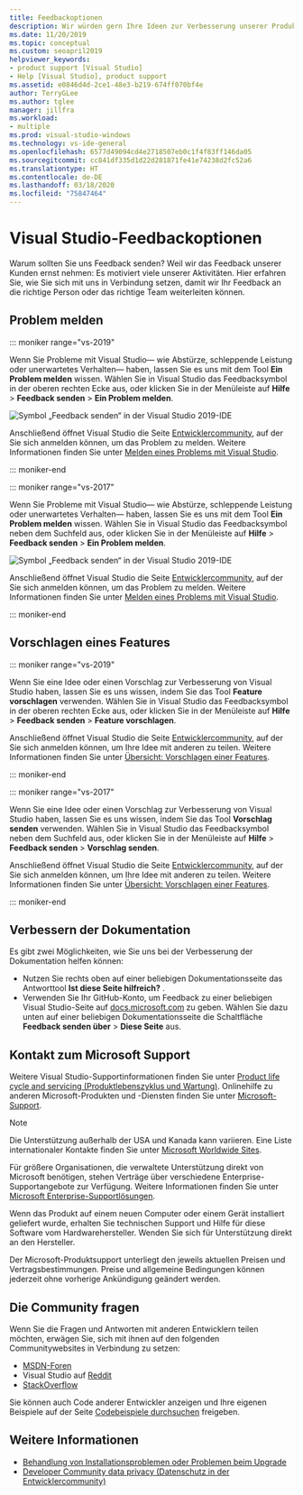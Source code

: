 ```yaml
---
title: Feedbackoptionen
description: Wir würden gern Ihre Ideen zur Verbesserung unserer Produkte und unserer Dokumentation kennenlernen. Hier erfahren Sie, wie Sie uns Feedback senden können.
ms.date: 11/20/2019
ms.topic: conceptual
ms.custom: seoapril2019
helpviewer_keywords:
- product support [Visual Studio]
- Help [Visual Studio], product support
ms.assetid: e0846d4d-2ce1-48e3-b219-674ff070bf4e
author: TerryGLee
ms.author: tglee
manager: jillfra
ms.workload:
- multiple
ms.prod: visual-studio-windows
ms.technology: vs-ide-general
ms.openlocfilehash: 6577d49094cd4e2718507eb0c1f4f83ff146da05
ms.sourcegitcommit: cc841df335d1d22d281871fe41e74238d2fc52a6
ms.translationtype: HT
ms.contentlocale: de-DE
ms.lasthandoff: 03/18/2020
ms.locfileid: "75847464"
---
```

# <a name="visual-studio-feedback-options"></a>Visual Studio-Feedbackoptionen

Warum sollten Sie uns Feedback senden? Weil wir das Feedback unserer Kunden ernst nehmen: Es motiviert viele unserer Aktivitäten. Hier erfahren Sie, wie Sie sich mit uns in Verbindung setzen, damit wir Ihr Feedback an die richtige Person oder das richtige Team weiterleiten können.

## <a name="report-a-problem"></a>Problem melden

::: moniker range="vs-2019"

Wenn Sie Probleme mit Visual Studio&mdash; wie Abstürze, schleppende Leistung oder unerwartetes Verhalten&mdash; haben, lassen Sie es uns mit dem Tool **Ein Problem melden** wissen. Wählen Sie in Visual Studio das Feedbacksymbol in der oberen rechten Ecke aus, oder klicken Sie in der Menüleiste auf **Hilfe** > **Feedback senden** > **Ein Problem melden**.

![Symbol „Feedback senden“ in der Visual Studio 2019-IDE](./media/vs-2019/send-feedback-icon.png)

Anschließend öffnet Visual Studio die Seite [Entwicklercommunity](https://developercommunity.visualstudio.com), auf der Sie sich anmelden können, um das Problem zu melden. Weitere Informationen finden Sie unter [Melden eines Problems mit Visual Studio](how-to-report-a-problem-with-visual-studio.md).

::: moniker-end

::: moniker range="vs-2017"

Wenn Sie Probleme mit Visual Studio&mdash; wie Abstürze, schleppende Leistung oder unerwartetes Verhalten&mdash; haben, lassen Sie es uns mit dem Tool **Ein Problem melden** wissen. Wählen Sie in Visual Studio das Feedbacksymbol neben dem Suchfeld aus, oder klicken Sie in der Menüleiste auf **Hilfe** > **Feedback senden** > **Ein Problem melden**.

![Symbol „Feedback senden“ in der Visual Studio 2019-IDE](./media/send-feedback-icon.png)

Anschließend öffnet Visual Studio die Seite [Entwicklercommunity](https://developercommunity.visualstudio.com), auf der Sie sich anmelden können, um das Problem zu melden. Weitere Informationen finden Sie unter [Melden eines Problems mit Visual Studio](how-to-report-a-problem-with-visual-studio.md).

::: moniker-end

## <a name="suggest-a-feature"></a>Vorschlagen eines Features

::: moniker range="vs-2019"

Wenn Sie eine Idee oder einen Vorschlag zur Verbesserung von Visual Studio haben, lassen Sie es uns wissen, indem Sie das Tool **Feature vorschlagen** verwenden. Wählen Sie in Visual Studio das Feedbacksymbol in der oberen rechten Ecke aus, oder klicken Sie in der Menüleiste auf **Hilfe** > **Feedback senden** > **Feature vorschlagen**.

Anschließend öffnet Visual Studio die Seite [Entwicklercommunity](https://developercommunity.visualstudio.com), auf der Sie sich anmelden können, um Ihre Idee mit anderen zu teilen. Weitere Informationen finden Sie unter [Übersicht: Vorschlagen einer Features](suggest-a-feature.md).

::: moniker-end

::: moniker range="vs-2017"

Wenn Sie eine Idee oder einen Vorschlag zur Verbesserung von Visual Studio haben, lassen Sie es uns wissen, indem Sie das Tool **Vorschlag senden** verwenden. Wählen Sie in Visual Studio das Feedbacksymbol neben dem Suchfeld aus, oder klicken Sie in der Menüleiste auf **Hilfe** > **Feedback senden** > **Vorschlag senden**.

Anschließend öffnet Visual Studio die Seite [Entwicklercommunity](https://developercommunity.visualstudio.com), auf der Sie sich anmelden können, um Ihre Idee mit anderen zu teilen. Weitere Informationen finden Sie unter [Übersicht: Vorschlagen einer Features](suggest-a-feature.md).

::: moniker-end

## <a name="improve-the-documentation"></a>Verbessern der Dokumentation

Es gibt zwei Möglichkeiten, wie Sie uns bei der Verbesserung der Dokumentation helfen können:

* Nutzen Sie rechts oben auf einer beliebigen Dokumentationsseite das Antworttool **Ist diese Seite hilfreich?** .
* Verwenden Sie Ihr GitHub-Konto, um Feedback zu einer beliebigen Visual Studio-Seite auf [docs.microsoft.com](/visualstudio/) zu geben. Wählen Sie dazu unten auf einer beliebigen Dokumentationsseite die Schaltfläche **Feedback senden über** > **Diese Seite** aus.

## <a name="contact-microsoft-support"></a>Kontakt zum Microsoft Support

Weitere Visual Studio-Supportinformationen finden Sie unter [Product life cycle and servicing (Produktlebenszyklus und Wartung)](/visualstudio/releases/2019/servicing/). Onlinehilfe zu anderen Microsoft-Produkten und -Diensten finden Sie unter [Microsoft-Support](https://support.microsoft.com/).

> [!NOTE]
> Die Unterstützung außerhalb der USA und Kanada kann variieren. Eine Liste internationaler Kontakte finden Sie unter [Microsoft Worldwide Sites](https://www.microsoft.com/worldwide/).

Für größere Organisationen, die verwaltete Unterstützung direkt von Microsoft benötigen, stehen Verträge über verschiedene Enterprise-Supportangebote zur Verfügung. Weitere Informationen finden Sie unter [Microsoft Enterprise-Supportlösungen](https://www.microsoft.com/industry/services/support).

Wenn das Produkt auf einem neuen Computer oder einem Gerät installiert geliefert wurde, erhalten Sie technischen Support und Hilfe für diese Software vom Hardwarehersteller. Wenden Sie sich für Unterstützung direkt an den Hersteller.

Der Microsoft-Produktsupport unterliegt den jeweils aktuellen Preisen und Vertragsbestimmungen. Preise und allgemeine Bedingungen können jederzeit ohne vorherige Ankündigung geändert werden.

## <a name="ask-the-community"></a>Die Community fragen

Wenn Sie die Fragen und Antworten mit anderen Entwicklern teilen möchten, erwägen Sie, sich mit ihnen auf den folgenden Communitywebsites in Verbindung zu setzen:

* [MSDN-Foren](https://social.msdn.microsoft.com/Forums/home)
* Visual Studio auf [Reddit](https://www.reddit.com/r/VisualStudio/)
* [StackOverflow](https://stackoverflow.com/search?q=visual+studio+-code)

Sie können auch Code anderer Entwickler anzeigen und Ihre eigenen Beispiele auf der Seite [Codebeispiele durchsuchen](/samples/browse/) freigeben.

## <a name="see-also"></a>Weitere Informationen

* [Behandlung von Installationsproblemen oder Problemen beim Upgrade](../install/troubleshooting-installation-issues.md)
* [Developer Community data privacy (Datenschutz in der Entwicklercommunity)](developer-community-privacy.md)
